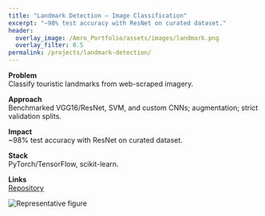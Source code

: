 ```yaml
---
title: "Landmark Detection — Image Classification"
excerpt: "~98% test accuracy with ResNet on curated dataset."
header:
  overlay_image: /Amro_Portfolio/assets/images/landmark.png
  overlay_filter: 0.5
permalink: /projects/landmark-detection/
---
```


**Problem**  
Classify touristic landmarks from web-scraped imagery.

**Approach**  
Benchmarked VGG16/ResNet, SVM, and custom CNNs; augmentation; strict validation splits.

**Impact**  
~98% test accuracy with ResNet on curated dataset.

**Stack**  
PyTorch/TensorFlow, scikit-learn.

**Links**  
[Repository](https://github.com/Amro6625/Landmark_Detection.git)

![Representative figure](/Amro_Portfolio/assets/images/landmark.png)